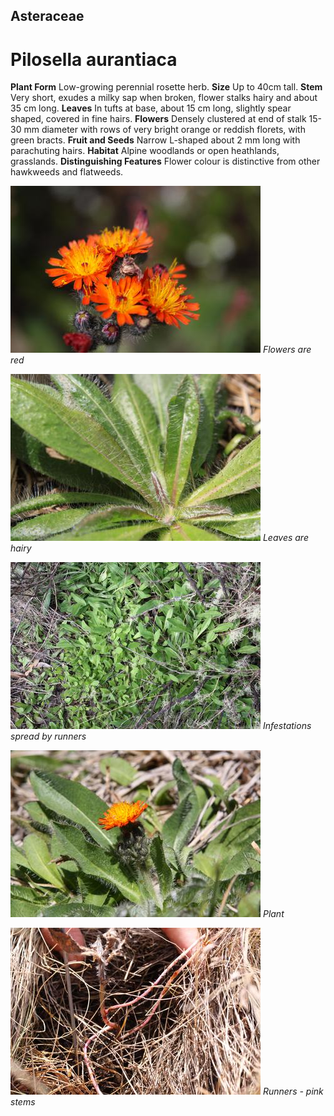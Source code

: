 ## Asteraceae
# Pilosella aurantiaca
 **Plant Form** Low-growing perennial rosette herb. **Size** Up to 40cm tall. **Stem** Very short, exudes a milky sap when broken, flower stalks hairy and about 35 cm long. **Leaves** In tufts at base, about 15 cm long, slightly spear shaped, covered in fine hairs. **Flowers** Densely clustered at end of stalk 15-30 mm diameter with rows of very bright orange or reddish florets, with green bracts. **Fruit and Seeds** Narrow L-shaped about 2 mm long with parachuting hairs. **Habitat** Alpine woodlands or open heathlands, grasslands. **Distinguishing Features** Flower colour is distinctive from other hawkweeds and flatweeds.


![Flowers are red](50169_IMG_8476.jpg)
 *Flowers are red* 

![Leaves are hairy](50740_IMG_6565.jpg)
 *Leaves are hairy* 

![Infestations spread by runners](50986_IMG_4000.jpg)
 *Infestations spread by runners* 

![Plant](50685_IMG_4143.jpg)
 *Plant* 

![Runners - pink stems](50547_IMG_2134.jpg)
 *Runners - pink stems* 

